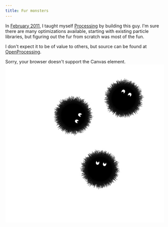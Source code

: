 ```yaml
---
title: Fur monsters
---
```


In [February 2011][blog], I taught myself [Processing][] by building this guy.  I'm sure there are many optimizations available, starting with existing particle libraries, but figuring out the fur from scratch was most of the fun.

I don't expect it to be of value to others, but source can be found at [OpenProcessing][].

[blog]: /2011/02/16/fur.html
[Processing]: http://processing.org/
[OpenProcessing]: http://www.openprocessing.org/sketch/75215

<script src="/assets/processing-1.4.1.min.js" type="text/javascript"></script>
<canvas data-processing-sources="fur/fur.pde" width="500" height="500">
	Sorry, your browser doesn't support the Canvas element.
	<img src="monsters.jpg">
</canvas>
